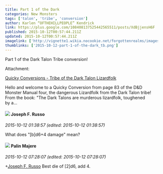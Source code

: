 ```yaml
---
title: Part 1 of the Dark
categories: New Monsters
tags: ['talon', 'tribe', 'conversion']
author: Karlen “OFTHEHILLPEOPLE” Kendrick
link: https://plus.google.com/108408137525442565511/posts/XdBjjensH6F
published: 2015-10-12T00:57:44.211Z
updated: 2015-10-12T00:57:44.211Z
imagelink: ['http://vignette1.wikia.nocookie.net/forgottenrealms/images/d/df/Lizardfolk_-_Steve_Prescott.jpg']
thumblinks: ['2015-10-12-part-1-of-the-dark_tb.png']
---
```


Part 1 of the Dark Talon Tribe conversion!


Attachment:

<a href='http://diceanddungeoneering.blogspot.com/2015/10/quicky-conversions-tribe-of-dark-talon.html'>Quicky Conversions - Tribe of the Dark Talon Lizardfolk</a>


Hello and welcome to a Quicky Conversion from page 83 of the D&D Monster Manual four, the dangerous Lizardfolk from the Dark Talon tribe!            From the book:     "The Dark Talons are murderous lizardfolk, toughened by a...
<div id='comment z12scn1zfz2xef2xr04cgdfzpo3uy1oict00k'>
  <h4><img src='{{site.baseurl}}//images/avatars/115855678651779869594_photo.jpg'> Joseph F. Russo</h4>
      <p><cite>2015-10-12 01:38:57 (edited: 2015-10-12 01:38:57)</cite></p>
        <p>What does &quot;[b]d6+4 damage&quot; mean?</p>
</div>
        

<div id='comment z12scn1zfz2xef2xr04cgdfzpo3uy1oict00k'>
  <h4><img src='{{site.baseurl}}//images/avatars/117742042785888690563_photo.jpg'> Palin Majere</h4>
      <p><cite>2015-10-12 07:28:07 (edited: 2015-10-12 07:28:07)</cite></p>
        <p><span class="proflinkWrapper"><span class="proflinkPrefix">+</span><a class="proflink" href="https://plus.google.com/115855678651779869594" oid="115855678651779869594">Joseph F. Russo</a></span> Best die of [2]d6, add 4.</p>
</div>
        
